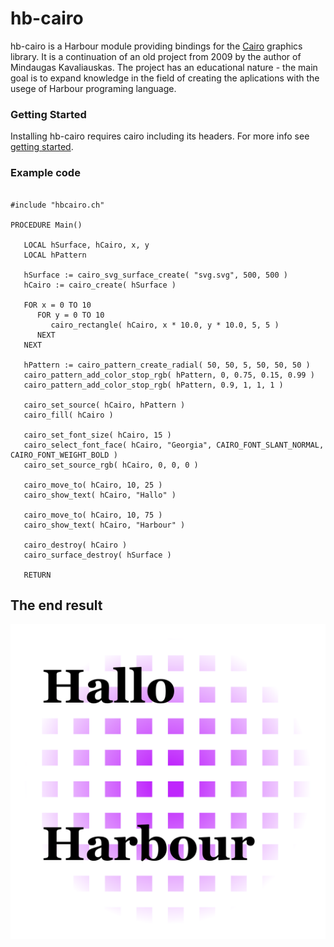 # hb-cairo

hb-cairo is a Harbour module providing bindings for the [Cairo](https://www.cairographics.org/) graphics library. It is a continuation of an old project from 2009 by the author of Mindaugas Kavaliauskas. The project has an educational nature - the main goal is to expand knowledge in the field of creating the aplications with the usege of Harbour programing language.

### Getting Started

Installing hb-cairo requires cairo including its headers. For more info see [getting started](docs/tutorial/README.md).

### Example code

``` harbour

#include "hbcairo.ch"

PROCEDURE Main()

   LOCAL hSurface, hCairo, x, y
   LOCAL hPattern

   hSurface := cairo_svg_surface_create( "svg.svg", 500, 500 )
   hCairo := cairo_create( hSurface )

   FOR x = 0 TO 10
      FOR y = 0 TO 10
         cairo_rectangle( hCairo, x * 10.0, y * 10.0, 5, 5 )
      NEXT
   NEXT

   hPattern := cairo_pattern_create_radial( 50, 50, 5, 50, 50, 50 )
   cairo_pattern_add_color_stop_rgb( hPattern, 0, 0.75, 0.15, 0.99 )
   cairo_pattern_add_color_stop_rgb( hPattern, 0.9, 1, 1, 1 )

   cairo_set_source( hCairo, hPattern )
   cairo_fill( hCairo )

   cairo_set_font_size( hCairo, 15 )
   cairo_select_font_face( hCairo, "Georgia", CAIRO_FONT_SLANT_NORMAL, CAIRO_FONT_WEIGHT_BOLD )
   cairo_set_source_rgb( hCairo, 0, 0, 0 )

   cairo_move_to( hCairo, 10, 25 )
   cairo_show_text( hCairo, "Hallo" )

   cairo_move_to( hCairo, 10, 75 )
   cairo_show_text( hCairo, "Harbour" )

   cairo_destroy( hCairo )
   cairo_surface_destroy( hSurface )

   RETURN

```

## The end result

![](docs/assets/img/svg.svg)
